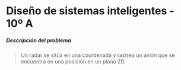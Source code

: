 # Diseño de sistemas inteligentes - 10º A

##### Descripción del problema

> Un radar se sitúa en una coordenada y rastrea un avión que se encuentra en una posición en un plano 2D